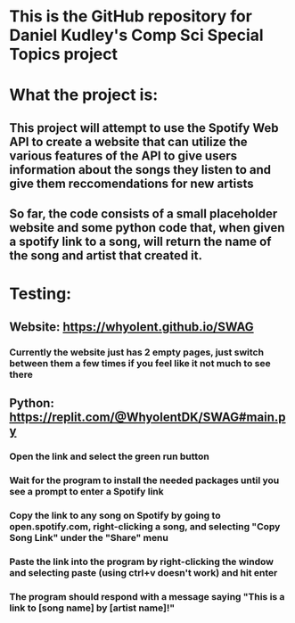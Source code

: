 # This is the GitHub repository for Daniel Kudley's Comp Sci Special Topics project

# What the project is:
## This project will attempt to use the Spotify Web API to create a website that can utilize the various features of the API to give users information about the songs they listen to and give them reccomendations for new artists
## So far, the code consists of a small placeholder website and some python code that, when given a spotify link to a song, will return the name of the song and artist that created it.

# Testing:
## Website: https://whyolent.github.io/SWAG
### Currently the website just has 2 empty pages, just switch between them a few times if you feel like it not much to see there
## Python: https://replit.com/@WhyolentDK/SWAG#main.py
### Open the link and select the green run button
### Wait for the program to install the needed packages until you see a prompt to enter a Spotify link
### Copy the link to any song on Spotify by going to open.spotify.com, right-clicking a song, and selecting "Copy Song Link" under the "Share" menu
### Paste the link into the program by right-clicking the window and selecting paste (using ctrl+v doesn't work) and hit enter
### The program should respond with a message saying "This is a link to [song name] by [artist name]!"
